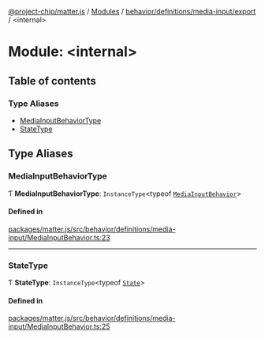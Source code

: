 [@project-chip/matter.js](../README.md) / [Modules](../modules.md) / [behavior/definitions/media-input/export](behavior_definitions_media_input_export.md) / \<internal\>

# Module: \<internal\>

## Table of contents

### Type Aliases

- [MediaInputBehaviorType](behavior_definitions_media_input_export._internal_.md#mediainputbehaviortype)
- [StateType](behavior_definitions_media_input_export._internal_.md#statetype)

## Type Aliases

### MediaInputBehaviorType

Ƭ **MediaInputBehaviorType**: `InstanceType`\<typeof [`MediaInputBehavior`](behavior_definitions_media_input_export.md#mediainputbehavior)\>

#### Defined in

[packages/matter.js/src/behavior/definitions/media-input/MediaInputBehavior.ts:23](https://github.com/project-chip/matter.js/blob/5f71eedebdb9fa54338bde320c311bb359b7455d/packages/matter.js/src/behavior/definitions/media-input/MediaInputBehavior.ts#L23)

___

### StateType

Ƭ **StateType**: `InstanceType`\<typeof [`State`](../classes/behavior_definitions_media_input_export.MediaInputServer.md#state-1)\>

#### Defined in

[packages/matter.js/src/behavior/definitions/media-input/MediaInputBehavior.ts:25](https://github.com/project-chip/matter.js/blob/5f71eedebdb9fa54338bde320c311bb359b7455d/packages/matter.js/src/behavior/definitions/media-input/MediaInputBehavior.ts#L25)
